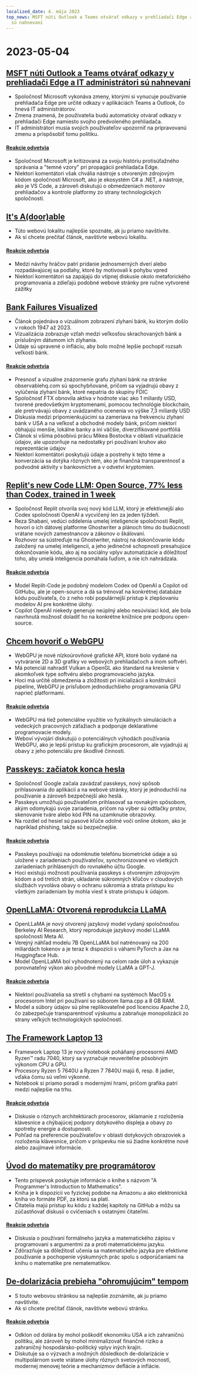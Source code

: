 ```yaml
---
localized_date: 4. mája 2023
top_news: MSFT núti Outlook a Teams otvárať odkazy v prehliadači Edge a IT administrátori
  sú nahnevaní
---
```


# 2023-05-04

## [MSFT núti Outlook a Teams otvárať odkazy v prehliadači Edge a IT administrátori sú nahnevaní](https://www.theverge.com/2023/5/3/23709297/microsoft-edge-force-outlook-teams-web-links-open)

- Spoločnosť Microsoft vykonáva zmeny, ktorými si vynucuje používanie prehliadača Edge pre určité odkazy v aplikáciách Teams a Outlook, čo hnevá IT administrátorov.
- Zmena znamená, že používatelia budú automaticky otvárať odkazy v prehliadači Edge namiesto svojho predvoleného prehliadača.
- IT administrátori musia svojich používateľov upozorniť na pripravovanú zmenu a prispôsobiť tomu politiku.

#### [Reakcie odvetvia](http://news.ycombinator.com/item?id=35800158)

- Spoločnosť Microsoft je kritizovaná za svoju históriu protisúťažného správania a "temné vzory" pri propagácii prehliadača Edge.
- Niektorí komentátori však chvália nástroje s otvoreným zdrojovým kódom spoločnosti Microsoft, ako je ekosystém C# a .NET, a nástroje, ako je VS Code, a zároveň diskutujú o obmedzeniach motorov prehliadačov a kontrole platformy zo strany technologických spoločností.

## [It's A(door)able](https://ncase.me/door/)

- Túto webovú lokalitu najlepšie spoznáte, ak ju priamo navštívite.
- Ak si chcete prečítať článok, navštívte webovú lokalitu.

#### [Reakcie odvetvia](http://news.ycombinator.com/item?id=35800492)

- Medzi návrhy hráčov patrí pridanie jednosmerných dverí alebo rozpadávajúcej sa podlahy, ktoré by motivovali k pohybu vpred
- Niektorí komentátori sa zapájajú do vtipnej diskusie okolo metaforického programovania a zdieľajú podobné webové stránky pre ručne vytvorené zážitky

## [Bank Failures Visualized](https://observablehq.com/@mbostock/bank-failures)

- Článok pojednáva o vizuálnom zobrazení zlyhaní bánk, ku ktorým došlo v rokoch 1947 až 2023.
- Vizualizácia zobrazuje vzťah medzi veľkosťou skrachovaných bánk a príslušným dátumom ich zlyhania.
- Údaje sú upravené o infláciu, aby bolo možné lepšie pochopiť rozsah veľkosti bánk.

#### [Reakcie odvetvia](http://news.ycombinator.com/item?id=35795975)

- Presnosť a vizuálne znázornenie grafu zlyhaní bánk na stránke observablehq.com sú spochybňované, pričom sa vyjadrujú obavy z vylúčenia zlyhaní bánk, ktoré nepatria do skupiny FDIC
- Spoločnosť FTX obnovila aktíva v hodnote viac ako 1 miliardy USD, tvorené predovšetkým kryptomenami, pomocou technológie blockchain, ale pretrvávajú obavy z uvádzaného ocenenia vo výške 7,3 miliardy USD
- Diskusia medzi pripomienkujúcimi sa zameriava na frekvenciu zlyhaní bánk v USA a na veľkosť a obchodné modely bánk, pričom niektorí obhajujú menšie, lokálne banky a iní väčšie, diverzifikované portfóliá
- Článok si všíma pôsobivú prácu Mikea Bostocka v oblasti vizualizácie údajov, ale upozorňuje na nedostatky pri používaní kruhov ako reprezentácie údajov
- Niektorí komentátori poskytujú údaje a postrehy k tejto téme a konverzácia sa dotýka rôznych tém, ako je finančná transparentnosť a podvodné aktivity v bankovníctve a v odvetví kryptomien.

## [Replit's new Code LLM: Open Source, 77% less than Codex, trained in 1 week](https://www.latent.space/p/reza-shabani#details)

- Spoločnosť Replit otvorila svoj nový kód LLM, ktorý je efektívnejší ako Codex spoločnosti OpenAI a vycvičený len za jeden týždeň.
- Reza Shabani, vedúci oddelenia umelej inteligencie spoločnosti Replit, hovorí o ich dátovej platforme Ghostwriter a plánoch tímu do budúcnosti vrátane nových zamestnancov a zákonov o škálovaní.
- Rozhovor sa sústreďuje na Ghostwriter, nástroj na dokončovanie kódu založený na umelej inteligencii, a jeho jedinečné schopnosti presahujúce dokončovanie kódu, ako aj na sociálny vplyv automatizácie a dôležitosť toho, aby umelá inteligencia pomáhala ľuďom, a nie ich nahrádzala.

#### [Reakcie odvetvia](http://news.ycombinator.com/item?id=35803435)

- Model Replit-Code je podobný modelom Codex od OpenAI a Copilot od GitHubu, ale je open-source a dá sa trénovať na konkrétnej databáze kódu používateľa, čo z neho robí populárnejší prístup k zlepšovaniu modelov AI pre konkrétne úlohy.
- Copilot OpenAI niekedy generuje neúplný alebo nesúvisiaci kód, ale bola navrhnutá možnosť doladiť ho na konkrétne knižnice pre podporu open-source.

## [Chcem hovoriť o WebGPU](https://cohost.org/mcc/post/1406157-i-want-to-talk-about-webgpu)

- WebGPU je nové nízkoúrovňové grafické API, ktoré bolo vydané na vytváranie 2D a 3D grafiky vo webových prehliadačoch a inom softvéri.
- Má potenciál nahradiť Vulkan a OpenGL ako štandard na kreslenie v akomkoľvek type softvéru alebo programovacieho jazyka.
- Hoci má určité obmedzenia a zložitosti pri inicializácii a konštrukcii pipeline, WebGPU je prísľubom jednoduchšieho programovania GPU naprieč platformami.

#### [Reakcie odvetvia](http://news.ycombinator.com/item?id=35800988)

- WebGPU má tiež potenciálne využitie vo fyzikálnych simuláciách a vedeckých pracovných záťažiach a podporuje deklaratívne programovacie modely.
- Weboví vývojári diskutujú o potenciálnych výhodách používania WebGPU, ako je lepší prístup ku grafickým procesorom, ale vyjadrujú aj obavy z jeho potenciálu pre škodlivé činnosti.

## [Passkeys: začiatok konca hesla](https://blog.google/technology/safety-security/the-beginning-of-the-end-of-the-password/)

- Spoločnosť Google začala zavádzať passkeys, nový spôsob prihlasovania do aplikácií a na webové stránky, ktorý je jednoduchší na používanie a zároveň bezpečnejší ako heslá.
- Passkeys umožňujú používateľom prihlasovať sa rovnakým spôsobom, akým odomykajú svoje zariadenia, pričom na výber sú odtlačky prstov, skenovanie tváre alebo kód PIN na uzamknutie obrazovky.
- Na rozdiel od hesiel sú pasové kľúče odolné voči online útokom, ako je napríklad phishing, takže sú bezpečnejšie.

#### [Reakcie odvetvia](http://news.ycombinator.com/item?id=35801392)

- Passkeys používajú na odomknutie telefónu biometrické údaje a sú uložené v zariadeniach používateľov, synchronizované vo všetkých zariadeniach prihlásených do rovnakého účtu Google.
- Hoci existujú možnosti používania passkeys s otvoreným zdrojovým kódom a od tretích strán, ukladanie súkromných kľúčov v cloudových službách vyvoláva obavy o ochranu súkromia a strata prístupu ku všetkým zariadeniam by mohla viesť k strate prístupu k údajom.

## [OpenLLaMA: Otvorená reprodukcia LLaMA](https://github.com/openlm-research/open_llama)

- OpenLLaMA je nový otvorený jazykový model vydaný spoločnosťou Berkeley AI Research, ktorý reprodukuje jazykový model LLaMA spoločnosti Meta AI.
- Verejný náhľad modelu 7B OpenLLaMA bol natrénovaný na 200 miliardách tokenov a je teraz k dispozícii s váhami PyTorch a Jax na Huggingface Hub.
- Model OpenLLaMA bol vyhodnotený na celom rade úloh a vykazuje porovnateľný výkon ako pôvodné modely LLaMA a GPT-J.

#### [Reakcie odvetvia](http://news.ycombinator.com/item?id=35798888)

- Niektorí používatelia sa stretli s chybami na systémoch MacOS s procesorom Intel pri používaní so súborom llama.cpp a 8 GB RAM.
- Model a súbory údajov sú plne replikovateľné pod licenciou Apache 2.0, čo zabezpečuje transparentnosť výskumu a zabraňuje monopolizácii zo strany veľkých technologických spoločností.

## [The Framework Laptop 13](https://frame.work/blog/announcing-the-framework-laptop-13-powered-by-amd-ryzen)

- Framework Laptop 13 je nový notebook poháňaný procesormi AMD Ryzen™ radu 7040, ktorý sa vyznačuje neuveriteľne pôsobivým výkonom CPU a GPU.
- Procesory Ryzen 5 7640U a Ryzen 7 7840U majú 6, resp. 8 jadier, vďaka čomu sú veľmi výkonné.
- Notebook si priamo poradí s modernými hrami, pričom grafika patrí medzi najlepšie na trhu.

#### [Reakcie odvetvia](http://news.ycombinator.com/item?id=35802210)

- Diskusie o rôznych architektúrach procesorov, sklamanie z rozloženia klávesnice a chýbajúcej podpory dotykového displeja a obavy zo spotreby energie a dostupnosti.
- Pohľad na preferencie používateľov v oblasti dotykových obrazoviek a rozloženia klávesnice, pričom v príspevku nie sú žiadne konkrétne nové alebo zaujímavé informácie.

## [Úvod do matematiky pre programátorov](https://pimbook.org)

- Tento príspevok poskytuje informácie o knihe s názvom "A Programmer's Introduction to Mathematics".
- Kniha je k dispozícii vo fyzickej podobe na Amazonu a ako elektronická kniha vo formáte PDF, za ktorú sa platí.
- Čitatelia majú prístup ku kódu z každej kapitoly na GitHub a môžu sa zúčastňovať diskusií o cvičeniach s ostatnými čitateľmi.

#### [Reakcie odvetvia](http://news.ycombinator.com/item?id=35800136)

- Diskusia o používaní formálneho jazyka a matematického zápisu v programovaní s argumentmi za a proti matematickému jazyku.
- Zdôrazňuje sa dôležitosť učenia sa matematického jazyka pre efektívne používanie a pochopenie výskumných prác spolu s odporúčaniami na knihu o matematike pre nematematikov.

## [De-dolarizácia prebieha "ohromujúcim" tempom](https://www.bloomberg.com/news/articles/2023-04-18/de-dollarization-is-happening-at-a-stunning-pace-jen-says)

- S touto webovou stránkou sa najlepšie zoznámite, ak ju priamo navštívite.
- Ak si chcete prečítať článok, navštívte webovú stránku.

#### [Reakcie odvetvia](http://news.ycombinator.com/item?id=35796915)

- Odklon od dolára by mohol poškodiť ekonomiku USA a ich zahraničnú politiku, ale zároveň by mohol minimalizovať finančné riziko a zahraničný hospodársko-politický vplyv iných krajín.
- Diskutuje sa o výzvach a možných dôsledkoch de-dolarizácie v multipolárnom svete vrátane úlohy rôznych svetových mocností, modernej menovej teórie a mechanizmov deflácie a inflácie.
